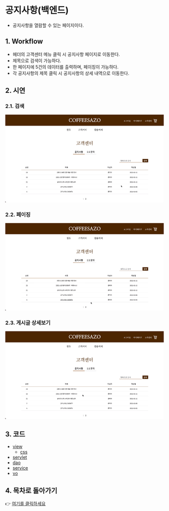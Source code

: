 # 공지사항(백엔드)
- 공지사항을 열람할 수 있는 페이지이다.
## 1. Workflow
- 헤더의 고객센터 메뉴 클릭 시 공지사항 페이지로 이동한다.
- 제목으로 검색이 가능하다.
- 한 페이지에 5건의 데이터를 출력하며, 페이징이 가능하다.
- 각 공지사항의 제목 클릭 시 공지사항의 상세 내역으로 이동한다.
## 2. 시연
### 2.1. 검색
![](img/search.GIF)<br/>
### 2.2. 페이징
![](img/paging.GIF)<br/>
### 2.3. 게시글 상세보기
![](img/상세보기.GIF)
## 3. 코드
- [view](https://github.com/geniushyeon/kh-semiproject/blob/main/backend/Coffeesazo/WebContent/view/notice/notice.jsp)
  - [css](https://github.com/geniushyeon/kh-semiproject/blob/main/backend/Coffeesazo/WebContent/view/css/notice.css)
- [servlet](https://github.com/geniushyeon/kh-semiproject/blob/main/backend/Coffeesazo/src/com/coffeesazo/notice/controller/NoticeServlet.java)
- [dao](https://github.com/geniushyeon/kh-semiproject/blob/main/backend/Coffeesazo/src/com/coffeesazo/notice/model/dao/NoticeDao.java)
- [service](https://github.com/geniushyeon/kh-semiproject/blob/main/backend/Coffeesazo/src/com/coffeesazo/notice/model/service/NoticeService.java)
- [vo](https://github.com/geniushyeon/kh-semiproject/blob/main/backend/Coffeesazo/src/com/coffeesazo/notice/model/vo/NoticeVo.java)

## 4. 목차로 돌아가기
👉 [여기를 클릭하세요](/kh-semiproject/README.md)
